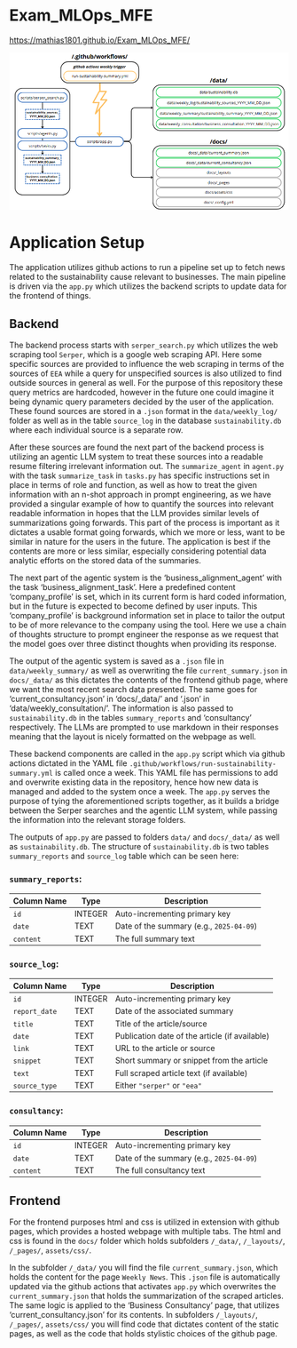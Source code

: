 # Exam_MLOps_MFE

https://mathias1801.github.io/Exam_MLOps_MFE/ 

![Screenshot](images/flowchart.png)

# Application Setup
The application utilizes github actions to run a pipeline set up to fetch news related to the sustainability cause relevant to businesses. The main pipeline is driven via the `app.py` which utilizes the backend scripts to update data for the frontend of things.

## Backend
The backend process starts with `serper_search.py` which utilizes the web scraping tool `Serper`, which is a google web scraping API. Here some specific sources are provided to influence the web scraping in terms of the sources of `EEA` while a query for unspecified sources is also utilized to find outside sources in general as well. For the purpose of this repository these query metrics are hardcoded, however in the future one could imagine it being dynamic query parameters decided by the user of the application. These found sources are stored in a `.json` format in the `data/weekly_log/` folder as well as in the table `source_log` in the database `sustainability.db` where each individual source is a separate row.

After these sources are found the next part of the backend process is utilizing an agentic LLM system to treat these sources into a readable resume filtering irrelevant information out. The `summarize_agent` in `agent.py` with the task `summarize_task` in `tasks.py` has specific instructions set in place in terms of role and function, as well as how to treat the given information with an n-shot approach in prompt engineering, as we have provided a singular example of how to quantify the sources into relevant readable information in hopes that the LLM provides similar levels of summarizations going forwards. This part of the process is important as it dictates a usable format going forwards, which we more or less, want to be similar in nature for the users in the future. The application is best if the contents are more or less similar, especially considering potential data analytic efforts on the stored data of the summaries.

The next part of the agentic system is the ‘business_alignment_agent’ with the task ‘business_alignment_task’. Here a predefined content ‘company_profile’ is set, which in its current form is hard coded information, but in the future is expected to become defined by user inputs. This ‘company_profile’ is background information set in place to tailor the output to be of more relevance to the company using the tool. Here we use a chain of thoughts structure to prompt engineer the response as we request that the model goes over three distinct thoughts when providing its response.

The output of the agentic system is saved as a `.json` file in `data/weekly_summary/` as well as overwriting the file `current_summary.json` in `docs/_data/` as this dictates the contents of the frontend github page, where we want the most recent search data presented. The same goes for ‘current_consultancy.json’ in ‘docs/_data/’ and ‘.json’ in ‘data/weekly_consultation/’. The information is also passed to `sustainability.db` in the tables `summary_reports` and ‘consultancy’ respectively. The LLMs are prompted to use markdown in their responses meaning that the layout is nicely formatted on the webpage as well.

These backend components are called in the `app.py` script which via github actions dictated in the YAML file `.github/workflows/run-sustainability-summary.yml` is called once a week. This YAML file has permissions to add and overwrite existing data in the repository, hence how new data is managed and added to the system once a week. The `app.py` serves the purpose of tying the aforementioned scripts together, as it builds a bridge between the Serper searches and the agentic LLM system, while passing the information into the relevant storage folders.

The outputs of `app.py` are passed to folders `data/` and `docs/_data/` as well as `sustainability.db`. The structure of `sustainability.db` is two tables `summary_reports` and `source_log` table which can be seen here:

### `summary_reports`:
| Column Name | Type     | Description                                 |
|-------------|----------|---------------------------------------------|
| `id`        | INTEGER  | Auto-incrementing primary key               |
| `date`      | TEXT     | Date of the summary (e.g., `2025-04-09`)    |
| `content`   | TEXT     | The full summary text                       |

### `source_log`:
| Column Name   | Type     | Description                                           |
|---------------|----------|-------------------------------------------------------|
| `id`          | INTEGER  | Auto-incrementing primary key                         |
| `report_date` | TEXT     | Date of the associated summary                        |
| `title`       | TEXT     | Title of the article/source                           |
| `date`        | TEXT     | Publication date of the article (if available)       |
| `link`        | TEXT     | URL to the article or source                          |
| `snippet`     | TEXT     | Short summary or snippet from the article             |
| `text`        | TEXT     | Full scraped article text (if available)              |
| `source_type` | TEXT     | Either `"serper"` or `"eea"`                          |

### `consultancy`:
| Column Name   | Type     | Description                                           |
|---------------|----------|-------------------------------------------------------|
| `id`          | INTEGER  | Auto-incrementing primary key                         |
| `date`      | TEXT     | Date of the summary (e.g., `2025-04-09`)    |
| `content`   | TEXT     | The full consultancy text                       |

## Frontend
For the frontend purposes html and css is utilized in extension with github pages, which provides a hosted webpage with multiple tabs. The html and css is found in the `docs/` folder which holds subfolders `/_data/`, `/_layouts/`, `/_pages/`, `assets/css/`. 

In the subfolder `/_data/` you will find the file `current_summary.json`, which holds the content for the page `Weekly News`. This `.json` file is automatically updated via the github actions that activates `app.py` which overwrites the `current_summary.json` that holds the summarization of the scraped articles. The same logic is applied to the ‘Business Consultancy’ page, that utilizes ‘current_consultancy.json’ for its contents. In subfolders `/_layouts/`, `/_pages/`, `assets/css/` you will find code that dictates content of the static pages, as well as the code that holds stylistic choices of the github page.


